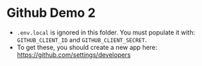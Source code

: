 # Github Demo 2

- `.env.local` is ignored in this folder. You must populate it with: `GITHUB_CLIENT_ID` and `GITHUB_CLIENT_SECRET`.
- To get these, you should create a new app here: https://github.com/settings/developers
